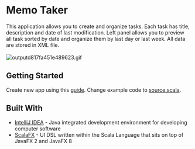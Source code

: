 # Memo Taker

This application allows you to create and organize tasks. Each task has title, description and date of last modification. Left panel allows you to preview all task sorted by date and organize them by last day or last week. All data are stored in XML file.
<br/>
<br/>
<img src="https://s3.gifyu.com/images/outputd817fa451e489623.gif" alt="outputd817fa451e489623.gif" border="0" />

## Getting Started

Create new app using this [guide](http://www.scalafx.org/docs/quickstart/).
Change example code to [source.scala](https://github.com/wiktor779/Memo-taker/blob/master/source.scala).

## Built With

* [IntelliJ IDEA](https://www.jetbrains.com/idea/) - Java integrated development environment for developing computer software
* [ScalaFX](http://www.scalafx.org/) - UI DSL written within the Scala Language that sits on top of JavaFX 2 and JavaFX 8
